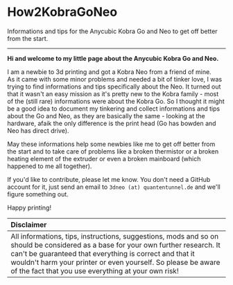 # How2KobraGoNeo
Informations and tips for the Anycubic Kobra Go and Neo to get off better from the start.
  
---  
  
**Hi and welcome to my little page about the Anycubic Kobra Go and Neo.**  
  
I am a newbie to 3d printing and got a Kobra Neo from a friend of mine.  
As it came with some minor problems and needed a bit of tinker love, I was trying to find informations and tips specifically about the Neo. It turned out that it wasn't an easy mission as it's pretty new to the Kobra family - most of the (still rare) informations were about the Kobra Go. So I thought it might be a good idea to document my tinkering and collect informations and tips about the Go and Neo, as they are basically the same - looking at the hardware, afaik the only difference is the print head (Go has bowden and Neo has direct drive).  
  
May these informations help some newbies like me to get off better from the start and to take care of problems like a broken thermistor or a broken heating element of the extruder or even a broken mainboard (which happened to me all together).  
  
If you'd like to contribute, please let me know. You don't need a GitHub account for it, just send an email to `3dneo (at) quantentunnel.de` and we'll figure something out.   
  
Happy printing!

| Disclaimer |
|:-----------|
| All informations, tips, instructions, suggestions, mods and so on should be considered as a base for your own further research. It can't be guaranteed that everything is correct and that it wouldn't harm your printer or even yourself. So please be aware of the fact that you use everything at your own risk! |
